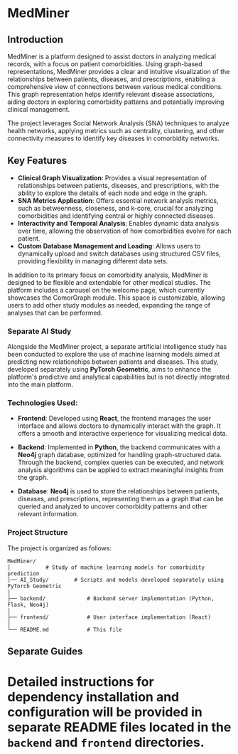 # MedMiner

## Introduction

MedMiner is a platform designed to assist doctors in analyzing medical records, with a focus on patient comorbidities. Using graph-based representations, MedMiner provides a clear and intuitive visualization of the relationships between patients, diseases, and prescriptions, enabling a comprehensive view of connections between various medical conditions. This graph representation helps identify relevant disease associations, aiding doctors in exploring comorbidity patterns and potentially improving clinical management.

The project leverages Social Network Analysis (SNA) techniques to analyze health networks, applying metrics such as centrality, clustering, and other connectivity measures to identify key diseases in comorbidity networks.

## Key Features

- **Clinical Graph Visualization**: Provides a visual representation of relationships between patients, diseases, and prescriptions, with the ability to explore the details of each node and edge in the graph.
- **SNA Metrics Application**: Offers essential network analysis metrics, such as betweenness, closeness, and k-core, crucial for analyzing comorbidities and identifying central or highly connected diseases.
- **Interactivity and Temporal Analysis**: Enables dynamic data analysis over time, allowing the observation of how comorbidities evolve for each patient.
- **Custom Database Management and Loading**: Allows users to dynamically upload and switch databases using structured CSV files, providing flexibility in managing different data sets.

In addition to its primary focus on comorbidity analysis, MedMiner is designed to be flexible and extendable for other medical studies. The platform includes a carousel on the welcome page, which currently showcases the ComorGraph module. This space is customizable, allowing users to add other study modules as needed, expanding the range of analyses that can be performed.


### Separate AI Study

Alongside the MedMiner project, a separate artificial intelligence study has been conducted to explore the use of machine learning models aimed at predicting new relationships between patients and diseases. This study, developed separately using **PyTorch Geometric**, aims to enhance the platform's predictive and analytical capabilities but is not directly integrated into the main platform.

### Technologies Used:

- **Frontend**: Developed using **React**, the frontend manages the user interface and allows doctors to dynamically interact with the graph. It offers a smooth and interactive experience for visualizing medical data.
  
- **Backend**: Implemented in **Python**, the backend communicates with a **Neo4j** graph database, optimized for handling graph-structured data. Through the backend, complex queries can be executed, and network analysis algorithms can be applied to extract meaningful insights from the graph.
  
- **Database**: **Neo4j** is used to store the relationships between patients, diseases, and prescriptions, representing them as a graph that can be queried and analyzed to uncover comorbidity patterns and other relevant information.

### Project Structure

The project is organized as follows:
```
MedMiner/
│           # Study of machine learning models for comorbidity prediction
|── AI_Study/        # Scripts and models developed separately using PyTorch Geometric
│
├── backend/             # Backend server implementation (Python, Flask, Neo4j)
│
├── frontend/            # User interface implementation (React)
│
└── README.md            # This file

```

## Separate Guides

Detailed instructions for dependency installation and configuration will be provided in separate README files located in the `backend` and `frontend` directories.
=======
